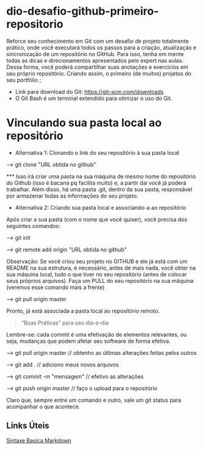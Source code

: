 # dio-desafio-github-primeiro-repositorio
Reforce seu conhecimento em Git com um desafio de projeto totalmente prático, onde você executará todos os passos para a criação, atualização e sincronização de um repositório no GitHub. Para isso, tenha em mente todas as dicas e direcionamentos apresentados pelo expert nas aulas. Dessa forma, você poderá compartilhar suas anotações e exercícios em seu próprio repositório. Criando assim, o primeiro (de muitos) projetos do seu portfólio ;

* Link para download do Git: https://git-scm.com/downloads
* O Git Bash é um terminal extendido para otimizar o uso do Git.

# Vinculando sua pasta local ao repositório
* Alternativa 1: Clonando o link do seu repositório à sua pasta local

--> git clone "URL obtida no github"
  
  
  *** Isso irá criar uma pasta na sua máquina de mesmo nome do repositório do Github (isso é bacana pq facilita muito) e, a partir daí você já poderá trabalhar. 
Além disso, há uma pasta .git, dentro da sua pasta, responsável por armazenar todas as informações do seu projeto.


* Alternativa 2: Criando sua pasta local e associando-a ao repositório

Após criar a sua pasta (com o nome que você quiser), você precisa dos seguintes comandos:

--> git init

--> git remote add origin "URL obtida no github"  

Observação: Se você criou seu projeto no GITHUB e ele já está com um README na sua estrutura, é necessário, antes de mais nada, você obter na sua máquina local,
 tudo o que tiver no seu repositório (antes de colocar seus próprios arquivos). 
 Faça um PULL do seu repositório na sua máquina (veremos esse comando mais a frente)

--> git pull origin master
  
  Pronto, já está associada a pasta local ao repositório remoto.
> “Boas Práticas” para seu dia-a-dia
  
  Lembre-se: cada commit é uma efetivação de elementos relevantes, ou seja, mudanças que podem afetar seu software de forma efetiva.

--> git pull origin master   // obtenho as útlimas alterações feitas pelos outros  

--> git add .                // adiciono meus novos arquivos  

--> git commit -m "mensagem" // efetivo as alterações  

--> git push origin master   // faço o upload para o repositório  

  
  Claro que, sempre entre um comando e outro, vale um git status para acompanhar o que acontece.

## Links Úteis
[Sintaxe Basica Markdown](https://www.markdownguide.org/basic-syntax/)
